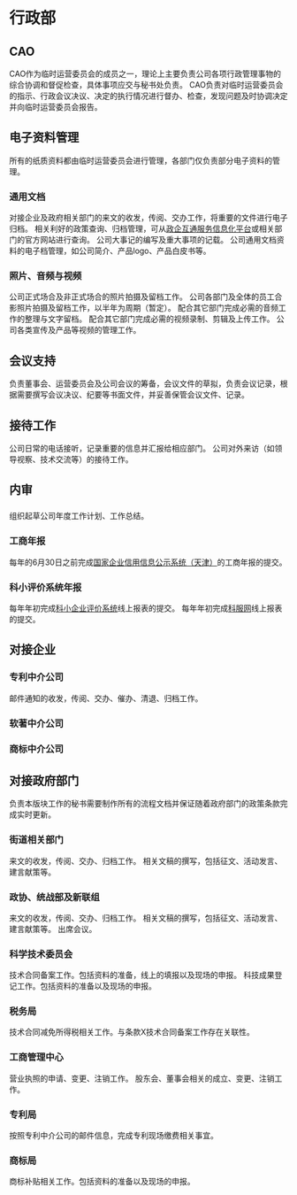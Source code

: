 行政部
===================

## CAO
CAO作为临时运营委员会的成员之一，理论上主要负责公司各项行政管理事物的综合协调和督促检查，具体事项应交与秘书处负责。
CAO负责对临时运营委员会的指示、行政会议决议、决定的执行情况进行督办、检查，发现问题及时协调决定并向临时运营委员会报告。

## 电子资料管理
所有的纸质资料都由临时运营委员会进行管理，各部门仅负责部分电子资料的管理。

### 通用文档
对接企业及政府相关部门的来文的收发，传阅、交办工作，将重要的文件进行电子归档。
相关利好的政策查询、归档管理，可从[政企互通服务信息化平台](http://zqht.stats.tj.gov.cn/zqht_gep/urban/index)或相关部门的官方网站进行查询。
公司大事记的编写及重大事项的记载。
公司通用文档资料的电子档管理，如公司简介、产品logo、产品白皮书等。

### 照片、音频与视频
公司正式场合及非正式场合的照片拍摄及留档工作。
公司各部门及全体的员工合影照片拍摄及留档工作，以半年为周期（暂定）。
配合其它部门完成必需的音频工作的整理与文字留档。
配合其它部门完成必需的视频录制、剪辑及上传工作。
公司各类宣传及产品等视频的管理工作。

## 会议支持
负责董事会、运营委员会及公司会议的筹备，会议文件的草拟，负责会议记录，根据需要撰写会议决议、纪要等书面文件，并妥善保管会议文件、记录。

## 接待工作
公司日常的电话接听，记录重要的信息并汇报给相应部门。
公司对外来访（如领导视察、技术交流等）的接待工作。

## 内审

### 
组织起草公司年度工作计划、工作总结。

### 工商年报
每年的6月30日之前完成[国家企业信用信息公示系统（天津）](http://tj.gsxt.gov.cn/index.html)的工商年报的提交。

### 科小评价系统年报
每年年初完成[科小企业评价系统](http://www.innofund.gov.cn/)线上报表的提交。
每年年初完成[科服网](http://www.tten.cn/Login.aspx)线上报表的提交。

## 对接企业

### 专利中介公司
邮件通知的收发，传阅、交办、催办、清退、归档工作。

### 软著中介公司


### 商标中介公司


## 对接政府部门
负责本版块工作的秘书需要制作所有的流程文档并保证随着政府部门的政策条款完成实时更新。

### 街道相关部门
来文的收发，传阅、交办、归档工作。
相关文稿的撰写，包括征文、活动发言、建言献策等。

### 政协、统战部及新联组
来文的收发，传阅、交办、归档工作。
相关文稿的撰写，包括征文、活动发言、建言献策等。
出席会议。

### 科学技术委员会
技术合同备案工作。包括资料的准备，线上的填报以及现场的申报。
科技成果登记工作。包括资料的准备以及现场的申报。

### 税务局
技术合同减免所得税相关工作。与条款X技术合同备案工作存在关联性。

### 工商管理中心
营业执照的申请、变更、注销工作。
股东会、董事会相关的成立、变更、注销工作。

### 专利局
按照专利中介公司的邮件信息，完成专利现场缴费相关事宜。

### 商标局
商标补贴相关工作。包括资料的准备以及现场的申报。